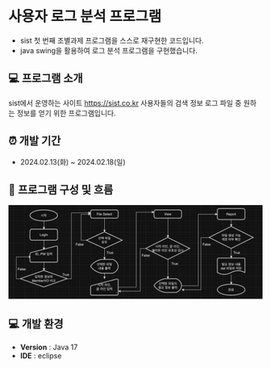 # 사용자 로그 분석 프로그램
- sist 첫 번째 조별과제 프로그램을 스스로 재구현한 코드입니다.
- java swing을 활용하여 로그 분석 프로그램을 구현했습니다.

## 💻 프로그램 소개
sist에서 운영하는 사이트 https://sist.co.kr 사용자들의 검색 정보 로그 파일 중 원하는 정보를 얻기 위한 프로그램입니다.

## ⏰ 개발 기간
- 2024.02.13(화) ~ 2024.02.18(일)

## 💾 프로그램 구성 및 흐름
![flow chart](https://github.com/ljhee92/logAnalysis/blob/master/img/flow%20chart.png)

## 💻 개발 환경
- **Version** : Java 17
- **IDE** : eclipse
